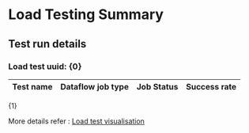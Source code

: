 # Load Testing Summary
## Test run details
### Load test uuid: {0}


| Test name | Dataflow job type   | Job Status    | Success rate  |
|-----------|---------------------|---------------|---------------|
 {1}


More details refer : [Load test visualisation](https://github.com/GoogleCloudPlatform/dlp-dataflow-deidentification/actions/runs/7709183650#summary-21009837261)

